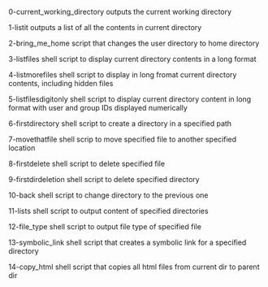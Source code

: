 0-current_working_directory outputs the current working directory

1-listit outputs a list of all the contents in current directory

2-bring_me_home script that changes the user directory to home directory

3-listfiles shell script to display current directory contents in a long format

4-listmorefiles shell script to display in long fromat current directory contents, including hidden files

5-listfilesdigitonly shell script to display current directory content in long format with user and group IDs displayed numerically

6-firstdirectory shell script to create a directory in a specified path

7-movethatfile shell scrip to move specified file to another specified location

8-firstdelete shell script to delete specified file

9-firstdirdeletion shell script to delete specified directory

10-back shell script to change directory to the previous one

11-lists shell script to output content of specified directories

12-file_type shell script to output file type of specified file

13-symbolic_link shell script that creates a symbolic link for a specified directory

14-copy_html shell script that copies all html files from current dir to parent dir
